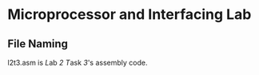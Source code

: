 # Microprocessor and Interfacing Lab

## File Naming

l2t3.asm is *L*ab _2_ *T*ask _3_'s assembly code.
